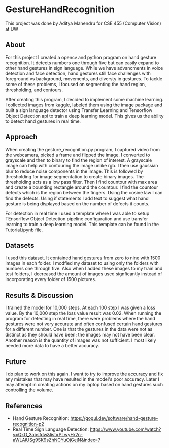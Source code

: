 # GestureHandRecognition
This project was done by Aditya Mahendru for CSE 455 (Computer Vision) at UW

## About 
For this project I created a opencv and python program on hand gesture recognition. It detects numbers one through five but can easily expand to other hand gestures in sign language. While we have advancments in voice detection and face detection, hand gestures still face challenges with foreground vs background, movements, and diversty in gestures. To tackle some of these problems, I focused on segmenting the hand region, thresholding, and contours.

After creating this program, I decided to implement some machine learning. I collected images from kaggle, labeled them using the image package and built a sign language detector using Transfer Learning and Tensorflow Object Detection api to train a deep learning model. This gives us the ability to detect hand gestures in real time.  

## Approach
When creating the gesture_recognition.py program, I captured video from the webcamera, picked a frame and flipped the image. I converted to grayscale and then to binary to find the region of interest. A grayscale image can help with contouring the image unlike rgb. I then use gaussian blur to reduce noise components in the image. This is followed by thresholding for image segmentation to create binary images. The thresholding acts as a low pass filter. Then I find countour with max area and create a bounding rectangle around the countour. I find the countour defects which is the region between the fingers. Using the cosine law I can find the defects. Using if statements I add text to suggest what hand gesture is being displayed based on the number of defects it counts. 

For detection in real time I used a template where I was able to setup TEnsorflow Object Detection pipeline configuration and use transfer learning to train a deep learning model. This template can be found in the Tutorial.ipynb file.

## Datasets
I used this [dataset](https://www.kaggle.com/muhammadkhalid/sign-language-for-numbers). It contained hand gestures from zero to nine with 1500 images in each folder. I modfied my dataset to using only the folders with numbers one through five. Also when I added these images to my train and test folders, I decreased the amount of images used signficantly instead of incorporating every folder of 1500 pictures.

## Results & Discussion
I trained the model for 10,000 steps. At each 100 step I was given a loss value. By the 10,000 step the loss value result was 0.02. When running the program for detecting in real time, there were problems where the hand gestures were not very accurate and often confused certain hand gestures for a different number. One is that the gestures in the data were not as distinct as they should have been; the images may not have been clear. Another reason is the quantity of images was not sufficient. I most likely needed more data to have a better accuracy.

## Future
I do plan to work on this again. I want to try to improve the accuracy and fix any mistakes that may have resulted in the model's poor accuracy. Later I may attempt in creating actions on my laptop based on hand gestures such controlling the volume.

## References
* Hand Gesture Recognition: https://gogul.dev/software/hand-gesture-recognition-p2
* Real Time Sign Language Detection: https://www.youtube.com/watch?v=QkO_3absfdw&list=PLwyHr2n-aWLAiUSg9SK9sZhNCYuOjGejN&index=7

